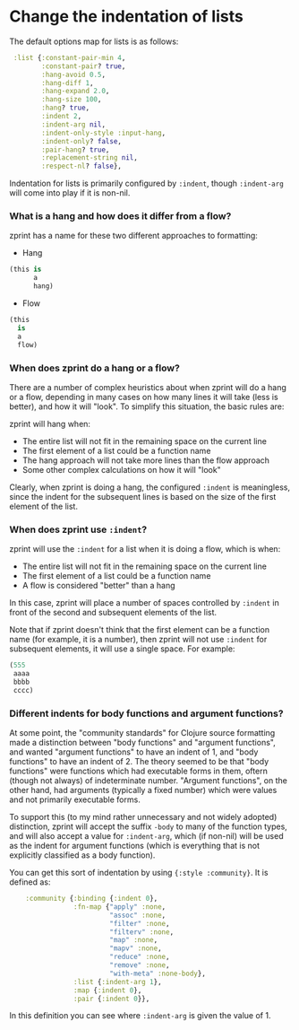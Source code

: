 # Change the indentation of lists

The default options map for lists is as follows:
```clojure
 :list {:constant-pair-min 4,
        :constant-pair? true,
        :hang-avoid 0.5,
        :hang-diff 1,
        :hang-expand 2.0,
        :hang-size 100,
        :hang? true,
        :indent 2,
        :indent-arg nil,
        :indent-only-style :input-hang,
        :indent-only? false,
        :pair-hang? true,
        :replacement-string nil,
        :respect-nl? false},
```
Indentation for lists is primarily configured by `:indent`, though 
`:indent-arg` will come into play if it is non-nil.

### What is a hang and how does it differ from a flow?

zprint has a name for these two different approaches to formatting:

  * Hang

```clojure
(this is
      a
      hang)
```

  * Flow

```clojure
(this
  is
  a
  flow)
```
### When does zprint do a hang or a flow?

There are a number of complex heuristics about when zprint will do a hang
or a flow, depending in many cases on how many lines it will take (less is
better), and how it will "look".  To simplify this situation, the basic rules
are:

zprint will hang when:

  * The entire list will not fit in the remaining space on the current line
  * The first element of a list could be a function name
  * The hang approach will not take more lines than the flow approach
  * Some other complex calculations on how it will "look"

Clearly, when zprint is doing a hang, the configured `:indent` is meaningless,
since the indent for the subsequent lines is based on the size of the first
element of the list.

### When does zprint use `:indent`?

zprint will use the `:indent` for a list when it is doing a flow, which is
when:

  * The entire list will not fit in the remaining space on the current line
  * The first element of a list could be a function name
  * A flow is considered "better" than a hang

In this case, zprint will place a number of spaces controlled by `:indent`
in front of the second and subsequent elements of the list.

Note that if zprint doesn't think that the first element can be a function
name (for example, it is a number), then zprint will not use `:indent` for
subsequent elements, it will use a single space.  For example:

```clojure
(555
 aaaa
 bbbb
 cccc)
```
### Different indents for body functions and argument functions?

At some point, the "community standards" for Clojure source formatting
made a distinction between "body functions" and "argument functions",
and wanted "argument functions" to have an indent of 1, and "body functions"
to have an indent of 2.  The theory seemed to be that "body functions"
were functions which had executable forms in them, oftern (though not
always) of indeterminate number.  "Argument functions", on the other
hand, had arguments (typically a fixed number) which were values and
not primarily executable forms.  

To support this (to my mind rather unnecessary and not widely adopted)
distinction, zprint will accept the suffix `-body` to many of the function
types, and will also accept a value for `:indent-arg`, which (if non-nil)
will be used as the indent for argument functions (which is 
everything that is not explicitly classified as a body function).

You can get this sort of indentation by using `{:style :community}`.  It
is defined as:
```clojure
    :community {:binding {:indent 0},
                :fn-map {"apply" :none,
                         "assoc" :none,
                         "filter" :none,
                         "filterv" :none,
                         "map" :none,
                         "mapv" :none,
                         "reduce" :none,
                         "remove" :none,
                         "with-meta" :none-body},
                :list {:indent-arg 1},
                :map {:indent 0},
                :pair {:indent 0}},
```
In this definition you can see where `:indent-arg` is given the value of
1.








